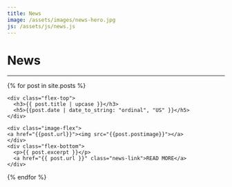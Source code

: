 ```yaml
---
title: News
image: /assets/images/news-hero.jpg
js: /assets/js/news.js
---
```


# News

---

{% for post in site.posts %}

<div class="news-container" id="a{{post.date | date: '%Y-%m-%d' }}">

    <div class="flex-top"> 
      <h3>{{ post.title | upcase }}</h3>
      <h5>{{post.date | date_to_string: "ordinal", "US" }}</h5>
    </div>

    <div class="image-flex">
    <a href="{{post.url}}"><img src="{{post.postimage}}"></a>
    </div>
    <div class="flex-bottom">
      <p>{{ post.excerpt }}</p>
      <a href="{{ post.url }}" class="news-link">READ MORE</a>
    </div>
</div>
  {% endfor %}